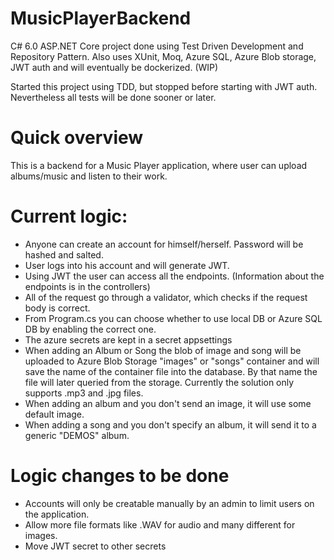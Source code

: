 # MusicPlayerBackend
C# 6.0 ASP.NET Core project done using Test Driven Development and Repository Pattern. Also uses XUnit, Moq, Azure SQL, Azure Blob storage, JWT auth and will eventually be dockerized. (WIP)

Started this project using TDD, but stopped before starting with JWT auth. Nevertheless all tests will be done sooner or later.

# Quick overview
This is a backend for a Music Player application, where user can upload albums/music and listen to their work.

# Current logic: 
- Anyone can create an account for himself/herself. Password will be hashed and salted.
- User logs into his account and will generate JWT.
- Using JWT the user can access all the endpoints. (Information about the endpoints is in the controllers)
- All of the request go through a validator, which checks if the request body is correct.
- From Program.cs you can choose whether to use local DB or Azure SQL DB by enabling the correct one.
- The azure secrets are kept in a secret appsettings
- When adding an Album or Song the blob of image and song will be uploaded to Azure Blob Storage "images" or "songs" container and will save the name of the container file into the database. By that name the file will later queried from the storage. Currently the solution only supports .mp3 and .jpg files. 
- When adding an album and you don't send an image, it will use some default image.
- When adding a song and you don't specify an album, it will send it to a generic "DEMOS" album.

# Logic changes to be done
- Accounts will only be creatable manually by an admin to limit users on the application.
- Allow more file formats like .WAV for audio and many different for images.
- Move JWT secret to other secrets
